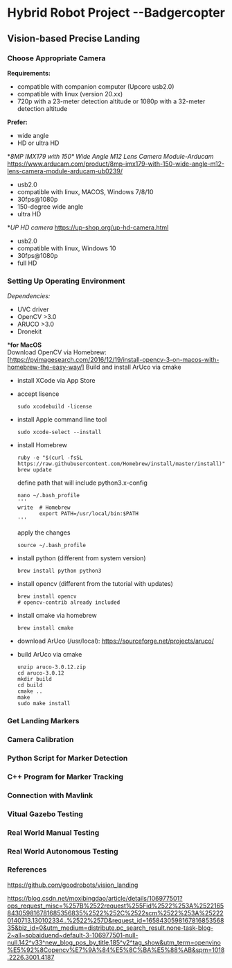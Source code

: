 # Hybrid Robot Project --Badgercopter
## Vision-based Precise Landing

### Choose Appropriate Camera
  
 **Requirements:**
  - compatible with companion computer (Upcore usb2.0)
  - compatible with linux (version 20.xx)
  - 720p with a 23-meter detection altitude or 1080p with a 32-meter detection altitude
  
 **Prefer:**
  - wide angle
  - HD or ultra HD
    
 **8MP IMX179 with 150° Wide Angle M12 Lens Camera Module-Arducam*
    https://www.arducam.com/product/8mp-imx179-with-150-wide-angle-m12-lens-camera-module-arducam-ub0239/
    
  - usb2.0
  - compatible with linux, MACOS, Windows 7/8/10
  - 30fps@1080p
  - 150-degree wide angle
  - ultra HD
    
 **UP HD camera*
    https://up-shop.org/up-hd-camera.html
  - usb2.0
  - compatible with linux, Windows 10
  - 30fps@1080p
  - full HD
    
### Setting Up Operating Environment

   *Dependencies:*
   - UVC driver
   - OpenCV >3.0
   - ARUCO >3.0
   - Dronekit
    
 ***for MacOS**\
  Download OpenCV via Homebrew: [https://pyimagesearch.com/2016/12/19/install-opencv-3-on-macos-with-homebrew-the-easy-way/]
  Build and install ArUco via cmake
  
   - install XCode via App Store
   - accept lisence
     ```
     sudo xcodebuild -license
     ```
   - install Apple command line tool
     ```
     sudo xcode-select --install
     ```
   - install Homebrew
     ```
     ruby -e "$(curl -fsSL https://raw.githubusercontent.com/Homebrew/install/master/install)"
     brew update
     ```
      define path that will include python3.x-config
     ```
     nano ~/.bash_profile
     '''
     write  # Homebrew
            export PATH=/usr/local/bin:$PATH
     '''
     ```
     apply the changes
     ```
     source ~/.bash_profile
     ```
   - install python (different from system version)
     ```
     brew install python python3
     ```
   - install opencv (different from the tutorial with updates)
     ```
     brew install opencv
     # opencv-contrib already included
     ```
   - install cmake via homebrew
     ```
     brew install cmake
     ```
   - download ArUco (/usr/local):
    https://sourceforge.net/projects/aruco/
    
   - build ArUco via cmake
     ```
     unzip aruco-3.0.12.zip
     cd aruco-3.0.12
     mkdir build
     cd build
     cmake ..
     make
     sudo make install
     ```

    
### Get Landing Markers

### Camera Calibration

### Python Script for Marker Detection

### C++ Program for Marker Tracking

### Connection with Mavlink

### Vitual Gazebo Testing

### Real World Manual Testing

### Real World Autonomous Testing

### References

https://github.com/goodrobots/vision_landing

https://blog.csdn.net/moxibingdao/article/details/106977501?ops_request_misc=%257B%2522request%255Fid%2522%253A%2522165843059816781685356835%2522%252C%2522scm%2522%253A%252220140713.130102334..%2522%257D&request_id=165843059816781685356835&biz_id=0&utm_medium=distribute.pc_search_result.none-task-blog-2~all~sobaiduend~default-3-106977501-null-null.142^v33^new_blog_pos_by_title,185^v2^tag_show&utm_term=openvino%E5%92%8Copencv%E7%9A%84%E5%8C%BA%E5%88%AB&spm=1018.2226.3001.4187

